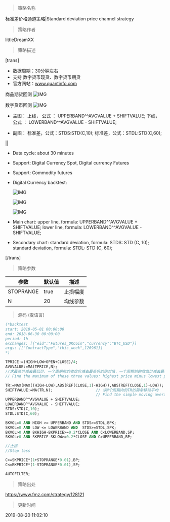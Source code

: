 
> 策略名称

标准差价格通道策略|Standard deviation price channel strategy

> 策略作者

littleDreamXX

> 策略描述

[trans]
- 数据周期：30分钟左右
- 支持 数字货币现货、数字货币期货
- 官方网站：www.quantinfo.com

商品期货回测
![IMG](https://www.fmz.com/upload/asset/f58bc64ccfc4dca7cc1905b238f07dd7.png)

数字货币回测
![IMG](https://www.fmz.com/upload/asset/5a92307691b3946e7bc5be0cb58a1e26.png)

- 主图：
  上线， 公式 ： UPPERBAND^^AVGVALUE + SHIFTVALUE;
  下线， 公式 ： LOWERBAND^^AVGVALUE - SHIFTVALUE;

- 副图：
  标准差，公式：STDS:STD(C,10);
  标准差，公式：STDL:STD(C,60);

||

- Data cycle: about 30 minutes
- Support: Digital Currency Spot, Digital currency Futures
- Support: Commodity futures

- Digital Currency backtest:
  
  ![IMG](https://www.fmz.com/upload/asset/d5830a58e1b3aca111849d77173ac822.png)  

  ![IMG](https://www.fmz.com/upload/asset/5bbb1e2f4030ce3116263aa6a65a4be9.png)  

  ![IMG](https://www.fmz.com/upload/asset/e5a726a2bfe6570c06dd043c9ee5545c.png) 

- Main chart:
  upper line, formula: UPPERBAND^^AVGVALUE + SHIFTVALUE;
  lower line, formula: LOWERBAND^^AVGVALUE - SHIFTVALUE;

- Secondary chart:
  standard deviation, formula: STDS: STD (C, 10);
  standard deviation, formula: STDL: STD (C, 60);

[/trans]

> 策略参数



|参数|默认值|描述|
|----|----|----|
|STOPRANGE|true|止损幅度|Stop loss range|
|N|20|均线参数|average line index|


> 源码 (麦语言)

``` pascal
(*backtest
start: 2018-05-01 00:00:00
end: 2018-06-30 00:00:00
period: 1h
exchanges: [{"eid":"Futures_OKCoin","currency":"BTC_USD"}]
args: [["ContractType","this_week",126961]]
*)

TPRICE:=(HIGH+LOW+OPEN+CLOSE)/4;
AVGVALUE:=MA(TPRICE,N);
//求最高价减去最低价，一个周期前的收盘价减去最高价的绝对值，一个周期前的收盘价减去最低价的绝对值，这三个值中的最大值
// Find the maximum of these three values: highest price minus lowest price, the absolute value of (closing price a cycle ago minus the highest price）, the absolute value of （closing price a cycle ago minus the lowest price）

TR:=MAX(MAX((HIGH-LOW),ABS(REF(CLOSE,1)-HIGH)),ABS(REF(CLOSE,1)-LOW));
SHIFTVALUE:=MA(TR,N);                   // 求N个周期内的TR的简单移动平均
                                        // Find the simple moving average of TR in N cycles
UPPERBAND^^AVGVALUE + SHIFTVALUE;
LOWERBAND^^AVGVALUE - SHIFTVALUE;
STDS:STD(C,10);
STDL:STD(C,60);

BKVOL=0 AND HIGH >= UPPERBAND AND STDS>=STDL,BPK;
SKVOL=0 AND LOW <= LOWERBAND AND  STDS>=STDL,SPK;
BKVOL>0 AND BKHIGH-BKPRICE>=0.2*CLOSE AND C<LOWERBAND,SP;
SKVOL>0 AND SKPRICE-SKLOW>=0.2*CLOSE AND C>UPPERBAND,BP;

//止损
//Stop loss

C>=SKPRICE*(1+STOPRANGE*0.01),BP;
C<=BKPRICE*(1-STOPRANGE*0.01),SP;

AUTOFILTER;
```

> 策略出处

https://www.fmz.com/strategy/128121

> 更新时间

2019-08-20 11:02:10
